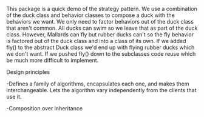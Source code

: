 This package is a quick demo of the strategy pattern. We use a combination of the duck class and behavior classes 
to compose a duck with the behaviors we want. We only need to factor behaviors out of the duck class that aren't common.
All ducks can swim so we leave that as part of the duck class. However, Mallards can fly but rubber ducks can't so the
fly behavior is factored out of the duck class and into a class of its own. If we added fly() to the abstract Duck
class we'd end up with flying rubber ducks which we don't want. If we pushed fly() down to the subclasses code reuse
which be much more difficult to implement.
 
 Design principles
 
 -Defines a family of algorithms, encapsulates each one, and makes them interchangeable. Lets the algorithm vary 
 independently from the clients that use it.
 
 -Composition over inheritance
 
 
 
 
 
 
 